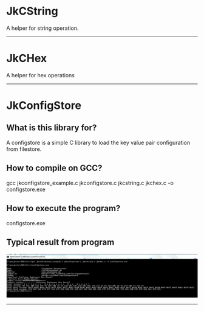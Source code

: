 # JkCString

A helper for string operation.

---

# JkCHex

A helper for hex operations

---

# JkConfigStore

## What is this library for?

A configstore is a simple C library to load the key value pair configuration
from filestore.

## How to compile on GCC?

gcc jkconfigstore_example.c jkconfigstore.c jkcstring.c jkchex.c -o configstore.exe

## How to execute the program?

configstore.exe

## Typical result from program

![alt text](https://github.com/JSengottuvel/JkUtils/blob/master/c/docs/images/result1.PNG "Sample result")

---
